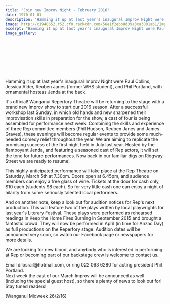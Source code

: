 ```yaml
---
title: "Join new Improv Night - February 2016"
date: 1970-01-01
description: "Hamming it up at last year's inaugural Improv Night were Paul Collins, Jessica Alder, Reuben Janes (former WHS student), and Phil Portland, with ornamental hostess Jenda at the back."
image: http://c1940652.r52.cf0.rackcdn.com/56e1f2ebb8d39a3ca3001ab1/Improv-Night-Reuben-Janes-26.2.16-Midweek.jpg
excerpt: "Hamming it up at last year's inaugural Improv Night were Paul Collins, Jessica Alder, Reuben Janes (former WHS student), and Phil Portland, with ornamental hostess Jenda at the back."
image_gallery:
    
    
    
    
    
---
```


<p>&nbsp;</p>
<p>Hamming it up at last year's inaugural Improv Night were Paul Collins, Jessica Alder, Reuben Janes (former WHS student), and Phil Portland, with ornamental hostess Jenda at the back.</p>
<p>It's official! Wanganui Repertory Theatre will be returning to the stage with a brand new Improv show to start our 2016 season. After a successful workshop last Sunday, in which old hands and new sharpened their improvisation skills in preparation for the show, a cast of four is being assembled for performance next week. Combining the skills and experience of three Rep committee members (Phil Hudson, Reuben Janes and James Graves), these evenings will become regular events to provide some much-needed comedy relief throughout the year. We are aiming to replicate the promising success of the first night held in July last year. Hosted by the flamboyant Jenda, and featuring a seasoned cast of Rep actors, it will set the tone for future performances. Now back in our familiar digs on Ridgway Street we are ready to resume!</p>
<p>This highly-anticipated performance will take place at the Rep Theatre on Saturday, March 5th at 7.30pm. Doors open at 6.45pm, and audience members can enjoy a free glass of wine. Tickets at the door for cash only, $10 each (students $8 each). So for very little cash one can enjoy a night of hilarity from some seriously talented local performers.</p>
<p>And on another note, keep a look out for audition notices for Rep's next production. This will feature two of the plays written by local playwrights for last year's Literary Festival. These plays were performed as rehearsed readings in Keep the Home Fires Burning in September 2015 and brought a fantastic crowd. They will now be performed in April (in time for Anzac Day) as full productions on the Repertory stage. Audition dates will be announced very soon, so watch our Facebook page or newspapers for more details.</p>
<p>We are looking for new blood, and anybody who is interested in performing at Rep or becoming part of our backstage crew is welcome to contact us.</p>
<p>Email dilosrail@hotmail.com, or ring 022 063 6280 for acting president Phil Portland.<br />Next week the cast of our March Improv will be announced as well (including the special guest host), so there's plenty of news to look out for! Stay tuned readers!</p>
<p>(Wanganui Midweek 26/2/16)</p>

